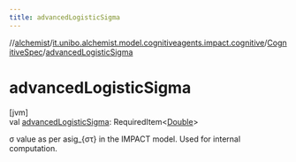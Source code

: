 ```yaml
---
title: advancedLogisticSigma
---
```

//[alchemist](../../../index.html)/[it.unibo.alchemist.model.cognitiveagents.impact.cognitive](../index.html)/[CognitiveSpec](index.html)/[advancedLogisticSigma](advanced-logistic-sigma.html)



# advancedLogisticSigma



[jvm]\
val [advancedLogisticSigma](advanced-logistic-sigma.html): RequiredItem<[Double](https://kotlinlang.org/api/latest/jvm/stdlib/kotlin/-double/index.html)>



σ value as per asig_{στ} in the IMPACT model. Used for internal computation.




